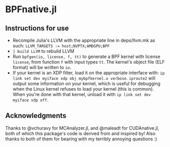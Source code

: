 # BPFnative.jl

## Instructions for use
* Recompile Julia's LLVM with the appropriate line in deps/llvm.mk as such:
  `LLVM_TARGETS := host;NVPTX;AMDGPU;BPF`
* `] build LLVM` to rebuild LLVM
* Run `bpfgen(io, license, f, tt)` to generate a BPF kernel with license
  `license`, from function `f` with input types `tt`. The kernel's object file
  (ELF format) will be written to `io`.
* If your kernel is an XDP filter, load it on the appropriate interface with:
  `ip link set dev myiface xdp obj mybpfkernel.o verbose`. `iproute2` will
  output some information on your kernel, which is useful for debugging when
  the Linux kernel refuses to load your kernel (this is common). When you're
  done with that kernel, unload it with `ip link set dev myiface xdp off`.

## Acknowledgments
Thanks to @vchuravy for MCAnalyzer.jl, and @maleadt for CUDAnative.jl, both of
which this package's code is derived from and inspired by! Also thanks to both
of them for bearing with my terribly annoying questions :)
